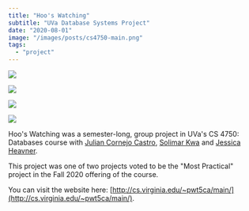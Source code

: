 ```yaml
---
title: "Hoo's Watching"
subtitle: "UVa Database Systems Project"
date: "2020-08-01"
image: "/images/posts/cs4750-main.png"
tags:
  - "project"
---
```


![](/images/posts/cs4750-main.png)

![](/images/posts/cs4750-title.png)

![](/images/posts/cs4750-profile.png)

![](/images/posts/cs4750-friends.png)

Hoo's Watching was a semester-long, group project in UVa's CS 4750: Databases course with [Julian Cornejo Castro](https://github.com/JCorn64), [Solimar Kwa](https://github.com/swk3st) and [Jessica Heavner](https://github.com/jessica-heavner).

This project was one of two projects voted to be the "Most Practical" project in the Fall 2020 offering of the course.

You can visit the website here: [http://cs.virginia.edu/~pwt5ca/main/](http://cs.virginia.edu/~pwt5ca/main/).
